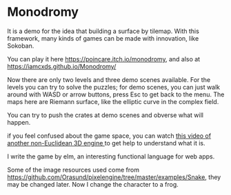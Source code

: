 # Monodromy
It is a demo for the idea that building a surface by tilemap. With this framework, many kinds of games can be made with innovation, like Sokoban.

You can play it here https://poincare.itch.io/monodromy, and also at https://iamcxds.github.io/Monodromy/

Now there are only two levels and three demo scenes available. For the levels you can try to solve the puzzles; for demo scenes, you can just walk around with WASD or arrow buttons, press Esc to get back to the menu. The maps here are Riemann surface, like the elliptic curve in the complex field.  

You can try to push the crates at demo scenes and obverse what will happen.

if you feel confused about the game space, you can watch [this video of another non-Euclidean 3D engine ](https://www.youtube.com/watch?v=kEB11PQ9Eo8&t=42s) to get help to understand what it is.

I write the game by elm, an interesting functional language for web apps.

Some of the image resources used come from  https://github.com/Orasund/pixelengine/tree/master/examples/Snake, they may be changed later. Now I change the character to a frog.

